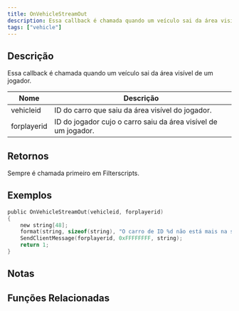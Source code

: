 ```yaml
---
title: OnVehicleStreamOut
description: Essa callback é chamada quando um veículo sai da área visível de um jogador.
tags: ["vehicle"]
---
```


<VersionWarn name='callback' version='SA-MP 0.3a' />

## Descrição

Essa callback é chamada quando um veículo sai da área visível de um jogador.

| Nome        | Descrição                                                             |
| ----------- | --------------------------------------------------------------------- |
| vehicleid   | ID do carro que saiu da área visível do jogador.                      |
| forplayerid | ID do jogador cujo o carro saiu da área visível de um jogador.        |

## Retornos

Sempre é chamada primeiro em Filterscripts.

## Exemplos

```c
public OnVehicleStreamOut(vehicleid, forplayerid)
{
    new string[48];
    format(string, sizeof(string), "O carro de ID %d não está mais na sua área visível.", vehicleid);
    SendClientMessage(forplayerid, 0xFFFFFFFF, string);
    return 1;
}
```

## Notas

<TipNPCCallbacks />

## Funções Relacionadas